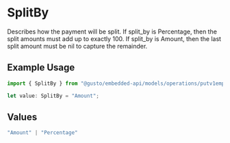 # SplitBy

Describes how the payment will be split. If split_by is Percentage, then the split amounts must add up to exactly 100. If split_by is Amount, then the last split amount must be nil to capture the remainder.

## Example Usage

```typescript
import { SplitBy } from "@gusto/embedded-api/models/operations/putv1employeesemployeeidpaymentmethod.js";

let value: SplitBy = "Amount";
```

## Values

```typescript
"Amount" | "Percentage"
```